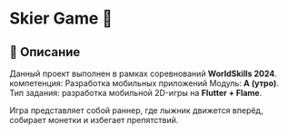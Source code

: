# Skier Game 🎿

## 📖 Описание
Данный проект выполнен в рамках соревнований **WorldSkills 2024**.
компетенция: Разработка мобильных приложений
Модуль: **A (утро)**.  
Тип задания: разработка мобильной 2D-игры на **Flutter + Flame**.

Игра представляет собой раннер, где лыжник движется вперёд, собирает монетки и избегает препятствий. 

